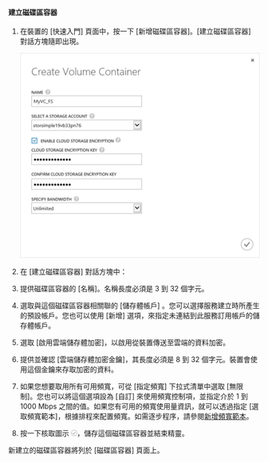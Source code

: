 
#### 建立磁碟區容器

1. 在裝置的 [快速入門] 頁面中，按一下 [新增磁碟區容器]。[建立磁碟區容器] 對話方塊隨即出現。

    ![建立磁碟區容器](./media/storsimple-create-volume-container/HCS_CreateVolumeContainerM-include.png)

2. 在 [建立磁碟區容器] 對話方塊中：
  1. 提供磁碟區容器的 [名稱]。名稱長度必須是 3 到 32 個字元。
  2. 選取與這個磁碟區容器相關聯的 [儲存體帳戶] 。您可以選擇服務建立時所產生的預設帳戶。您也可以使用 [新增] 選項，來指定未連結到此服務訂用帳戶的儲存體帳戶。
  3. 選取 [啟用雲端儲存體加密]，以啟用從裝置傳送至雲端的資料加密。
  4. 提供並確認 [雲端儲存體加密金鑰]，其長度必須是 8 到 32 個字元。裝置會使用這個金鑰來存取加密的資料。
  5. 如果您想要取用所有可用頻寬，可從 [指定頻寬] 下拉式清單中選取 [無限制]。您也可以將這個選項設為 [自訂] 來使用頻寬控制項，並指定介於 1 到 1000 Mbps 之間的值。如果您有可用的頻寬使用量資訊，就可以透過指定 [選取頻寬範本]，根據排程來配置頻寬。如需逐步程序，請參閱[新增頻寬範本](https://msdn.microsoft.com/library/dn757746.aspx#addBT)。
  6. 按一下核取圖示 ![核取圖示](./media/storsimple-create-volume-container/HCS_CheckIcon-include.png)，儲存這個磁碟區容器並結束精靈。 

  新建立的磁碟區容器將列於 [磁碟區容器] 頁面上。

<!---HONumber=July15_HO4-->